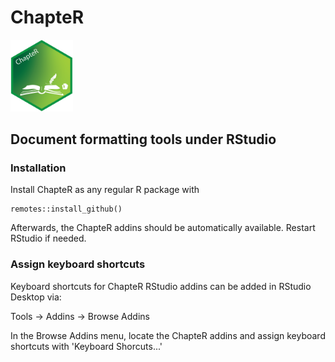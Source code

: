 # ChapteR
<img src="https://github.com/vgrozd/ChapteR/blob/main/ChapteR_Tilev1.png" width="100">

## Document formatting tools under RStudio 

### Installation 

Install ChapteR as any regular R package with 
```
remotes::install_github()
```

Afterwards, the ChapteR addins should be automatically available. 
Restart RStudio if needed. 

### Assign keyboard shortcuts 

Keyboard shortcuts for ChapteR RStudio addins can be added in RStudio Desktop via: 

Tools -> Addins -> Browse Addins 

In the Browse Addins menu, locate the ChapteR addins and assign keyboard shortcuts with 'Keyboard Shorcuts...' 


